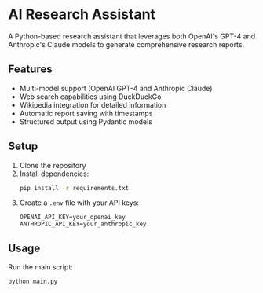 # AI Research Assistant

A Python-based research assistant that leverages both OpenAI's GPT-4 and Anthropic's Claude models to generate comprehensive research reports.

## Features

- Multi-model support (OpenAI GPT-4 and Anthropic Claude)
- Web search capabilities using DuckDuckGo
- Wikipedia integration for detailed information
- Automatic report saving with timestamps
- Structured output using Pydantic models

## Setup

1. Clone the repository
2. Install dependencies:
   ```bash
   pip install -r requirements.txt
   ```
3. Create a `.env` file with your API keys:
   ```
   OPENAI_API_KEY=your_openai_key
   ANTHROPIC_API_KEY=your_anthropic_key
   ```

## Usage

Run the main script:
   ```bash
   python main.py
   ```
